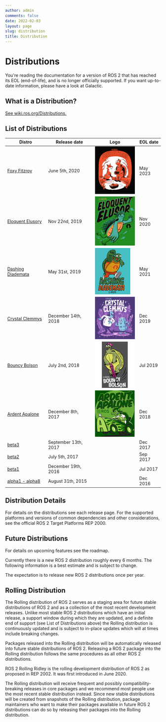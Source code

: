 ```yaml
---
author: admin
comments: false
date: 2022-02-03
layout: page
slug: distribution
title: Distribution
---
```


<div class='row'>
  <div class='col-sm-12 text-center'>
    <h1>Distributions</h1>
    <p class="paragraph-big">
     You're reading the documentation for a version of ROS 2 that has reached its EOL (end-of-life), and is no longer officially supported. If you want up-to-date information, please have a look at Galactic.
    </p>
  </div>
  <div class="col-sm-12">
    <h2>What is a Distribution?</h2>
    <a href="https://wiki.ros.org/Distributions" target="_blank">See wiki.ros.org/Distributions.</a>
    <h2>List of Distributions</h2>
    <table class="table table-striped table--distribution">
      <thead>
        <tr>
          <th>Distro</th>
          <th>Release date</th>
          <th>Logo</th>
          <th>EOL date</th>
        </tr>
      </thead>
      <tbody>
        <tr>
          <td><a href="https://docs.ros.org/en/crystal/Releases/Release-Foxy-Fitzroy.html">Foxy Fitzroy</a></td>
          <td>June 5th, 2020</td>
          <td><img src="/assets/images/distribution/foxy-small.png" /></td>
          <td>May 2023</td>
        </tr>
        <tr class="orange">
          <td><a href="https://docs.ros.org/en/crystal/Releases/Release-Eloquent-Elusor.html">Eloquent Elusory</a></td>
          <td>Nov 22nd, 2019</td>
          <td><img src="/assets/images/distribution/eloquent-small.png" /></td>
          <td>Nov 2020</td>
        </tr>
        <tr class="green">
          <td><a href="hhttps://docs.ros.org/en/crystal/Releases/Release-Dashing-Diademata.html">Dashing Diademata</a></td>
          <td>May 31st, 2019</td>
          <td><img src="/assets/images/distribution/dashing-small.png" /></td>
          <td>May 2021</td>
        </tr>
        <tr class="blue">
          <td><a href="https://docs.ros.org/en/crystal/Releases/Release-Crystal-Clemmys.html">Crystal Clemmys</a></td>
          <td>December 14th, 2018</td>
          <td><img src="/assets/images/distribution/crystal-small.png" /></td>
          <td>Dec 2019</td>
        </tr>
        <tr>
          <td><a href="https://docs.ros.org/en/crystal/Releases/Release-Bouncy-Bolson.html">Bouncy Bolson</a></td>
          <td>July 2nd, 2018</td>
          <td><img src="/assets/images/distribution/bouncy-small.png" /></td>
          <td>Jul 2019</td>
        </tr>
        <tr>
          <td><a href="https://docs.ros.org/en/crystal/Releases/Release-Ardent-Apalone.html">Ardent Apalone</a></td>
          <td>December 8th, 2017</td>
          <td><img src="/assets/images/distribution/ardent-small.png" /></td>
          <td>Dec 2018</td>
        </tr>
        <tr>
          <td><a href="https://docs.ros.org/en/crystal/Releases/Beta3-Overview.html">beta3</a></td>
          <td>September 13th, 2017</td>
          <td></td>
          <td>Dec 2017</td>
        </tr>
        <tr>
          <td><a href="https://docs.ros.org/en/crystal/Releases/Beta2-Overview.html">beta2</a></td>
          <td>July 5th, 2017</td>
          <td></td>
          <td>Sep 2017</td>
        </tr>
        <tr>
          <td><a href="https://docs.ros.org/en/crystal/Releases/Beta1-Overview.html">beta1</a></td>
          <td>December 19th, 2016</td>
          <td></td>
          <td>Jul 2017</td>
        </tr>
        <tr>
          <td><a href="https://docs.ros.org/en/crystal/Releases/Alpha-Overview.html">alpha1 - alpha8</a></td>
          <td>August 31th, 2015</td>
          <td></td>
          <td>Dec 2016</td>
        </tr>
      </tbody>
    </table>
    <h2>Distribution Details</h2>
    <p>For details on the distributions see each release page. For the supported platforms and versions of common dependencies and other considerations, see the official ROS 2 Target Platforms REP 2000.</p>
    <h2>Future Distributions</h2>
    <p>For details on upcoming features see the roadmap.</p>
    <p>Currently there is a new ROS 2 distribution roughly every 6 months. The following information is a best estimate and is subject to change.</p>
    <p>The expectation is to release new ROS 2 distributions once per year.</p>
    <h2>Rolling Distribution</h2>
    <p>The Rolling distribution of ROS 2 serves as a staging area for future stable distributions of ROS 2 and as a collection of the most recent development releases. Unlike most stable ROS 2 distributions which have an initial release, a support window during which they are updated, and a definite end of support (see List of Distributions above) the Rolling distribution is continuously updated and is subject to in-place updates which will at times include breaking changes.</p>
    <p>Packages released into the Rolling distribution will be automatically released into future stable distributions of ROS 2. Releasing a ROS 2 package into the Rolling distribution follows the same procedures as all other ROS 2 distributions.</p>
    <p>ROS 2 Rolling Ridley is the rolling development distribution of ROS 2 as proposed in REP 2002. It was first introduced in June 2020.</p>
    <p>The Rolling distribution will receive frequent and possibly compatibility-breaking releases in core packages and we recommend most people use the most recent stable distribution instead. Since new stable distributions will be created from snapshots of the Rolling distribution, package maintainers who want to make their packages available in future ROS 2 distributions can do so by releasing their packages into the Rolling distribution.</p>
  </div>
</div>
